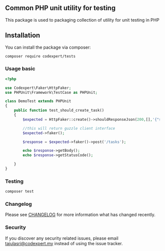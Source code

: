 ## Common PHP unit utility for testing

This package is used to packaging collection of utility for unit testing in PHP

## Installation

You can install the package via composer:

```bash
composer require codexpert/tests 
```

### Usage basic

```php
<?php 

use Codexpert\Faker\HttpFaker;
use PHPUnit\Framework\TestCase as PHPUnit;

class DemoTest extends PHPUnit 
{
    public function test_should_create_task()
    {   
        $expected = HttpFaker::create()->shouldResponseJson(200,[],'{"status":200,"data":{}}');

        //this will return guzzle client interface
        $expected->faker();

        $response = $expected->faker()->post('/tasks');

        echo $response->getBody();
        echo $response->getStatusCode();

    }  
}

```


### Testing

```bash
composer test
```

### Changelog

Please see [CHANGELOG](CHANGELOG.md) for more information what has changed recently.


### Security

If you discover any security related issues, please email tajulasri@codexpert.my instead of using the issue tracker.

